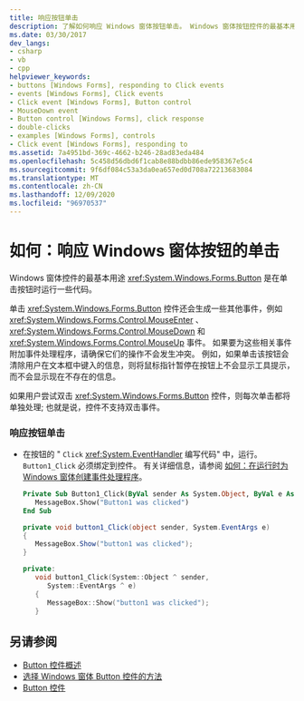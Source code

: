 ```yaml
---
title: 响应按钮单击
description: 了解如何响应 Windows 窗体按钮单击。 Windows 窗体按钮控件的最基本用法是在单击按钮时运行一些代码。
ms.date: 03/30/2017
dev_langs:
- csharp
- vb
- cpp
helpviewer_keywords:
- buttons [Windows Forms], responding to Click events
- events [Windows Forms], Click events
- Click event [Windows Forms], Button control
- MouseDown event
- Button control [Windows Forms], click response
- double-clicks
- examples [Windows Forms], controls
- Click event [Windows Forms], responding to
ms.assetid: 7a4951bd-369c-4662-b246-28ad83eda484
ms.openlocfilehash: 5c458d56dbd6f1cab8e88bdbb86ede958367e5c4
ms.sourcegitcommit: 9f6df084c53a3da0ea657ed0d708a72213683084
ms.translationtype: MT
ms.contentlocale: zh-CN
ms.lasthandoff: 12/09/2020
ms.locfileid: "96970537"
---
```

# <a name="how-to-respond-to-windows-forms-button-clicks"></a>如何：响应 Windows 窗体按钮的单击
Windows 窗体控件的最基本用途 <xref:System.Windows.Forms.Button> 是在单击按钮时运行一些代码。  
  
 单击 <xref:System.Windows.Forms.Button> 控件还会生成一些其他事件，例如 <xref:System.Windows.Forms.Control.MouseEnter> 、 <xref:System.Windows.Forms.Control.MouseDown> 和 <xref:System.Windows.Forms.Control.MouseUp> 事件。 如果要为这些相关事件附加事件处理程序，请确保它们的操作不会发生冲突。 例如，如果单击该按钮会清除用户在文本框中键入的信息，则将鼠标指针暂停在按钮上不会显示工具提示，而不会显示现在不存在的信息。  
  
 如果用户尝试双击 <xref:System.Windows.Forms.Button> 控件，则每次单击都将单独处理; 也就是说，控件不支持双击事件。  
  
### <a name="to-respond-to-a-button-click"></a>响应按钮单击  
  
- 在按钮的 " `Click` <xref:System.EventHandler> 编写代码" 中，运行。 `Button1_Click` 必须绑定到控件。 有关详细信息，请参阅 [如何：在运行时为 Windows 窗体创建事件处理程序](../how-to-create-event-handlers-at-run-time-for-windows-forms.md)。  
  
    ```vb  
    Private Sub Button1_Click(ByVal sender As System.Object, ByVal e As System.EventArgs) Handles Button1.Click  
       MessageBox.Show("Button1 was clicked")  
    End Sub  
    ```  
  
    ```csharp  
    private void button1_Click(object sender, System.EventArgs e)  
    {  
       MessageBox.Show("button1 was clicked");  
    }  
    ```  
  
    ```cpp  
    private:  
       void button1_Click(System::Object ^ sender,  
          System::EventArgs ^ e)  
       {  
          MessageBox::Show("button1 was clicked");  
       }  
    ```  
  
## <a name="see-also"></a>另请参阅

- [Button 控件概述](button-control-overview-windows-forms.md)
- [选择 Windows 窗体 Button 控件的方法](ways-to-select-a-windows-forms-button-control.md)
- [Button 控件](button-control-windows-forms.md)
